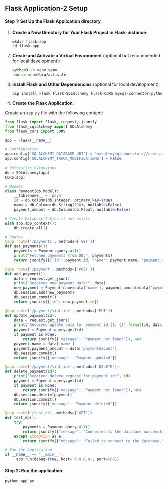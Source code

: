
##  Flask Application-2 Setup

#### Step 1: Set Up the Flask Application directory

1. **Create a New Directory for Your Flask Project in Flask-instance**:

    ```bash
    mkdir flask-app
    cd flask-app
    ```

2. **Create and Activate a Virtual Environment** (optional but recommended for local development):

    ```bash
    python3 -m venv venv
    source venv/bin/activate
    ```

3. **Install Flask and Other Dependencies** (optional for local development):

    ```bash
    pip install Flask Flask-SQLAlchemy Flask-CORS mysql-connector-python
    ```

4. **Create the Flask Application**:

Create an `app.py` file with the following content:

```python
from flask import Flask, request, jsonify
from flask_sqlalchemy import SQLAlchemy
from flask_cors import CORS

app = Flask(__name__)

# Configuration
app.config['SQLALCHEMY_DATABASE_URI'] = 'mysql+mysqlconnector://user:password@<mysql-instance-private-ip>/test_db'
app.config['SQLALCHEMY_TRACK_MODIFICATIONS'] = False

# Initialize Extensions
db = SQLAlchemy(app)
CORS(app)

# Models
class Payment(db.Model):
    __tablename__ = 'paym'
    id = db.Column(db.Integer, primary_key=True)
    name = db.Column(db.String(100), nullable=False)
    payment_amount = db.Column(db.Float, nullable=False)

# Create Database Tables if not exists
with app.app_context():
    db.create_all()

# Routes
@app.route('/payments', methods=['GET'])
def get_payments():
    payments = Payment.query.all()
    print("Fetched payments from DB:", payments)
    return jsonify([{'id': payment.id, 'name': payment.name, 'payment_amount': payment.payment_amount} for payment in payments])

@app.route('/payment', methods=['POST'])
def add_payment():
    data = request.get_json()
    print("Received new payment data:", data)
    new_payment = Payment(name=data['name'], payment_amount=data['paymentAmount'])
    db.session.add(new_payment)
    db.session.commit()
    return jsonify({'id': new_payment.id})

@app.route('/payment/<int:id>', methods=['PUT'])
def update_payment(id):
    data = request.get_json()
    print("Received update data for payment id {}: {}".format(id, data))
    payment = Payment.query.get(id)
    if payment is None:
        return jsonify({'message': 'Payment not found'}), 404
    payment.name = data['name']
    payment.payment_amount = data['paymentAmount']
    db.session.commit()
    return jsonify({'message': 'Payment updated'})

@app.route('/payment/<int:id>', methods=['DELETE'])
def delete_payment(id):
    print("Received delete request for payment id:", id)
    payment = Payment.query.get(id)
    if payment is None:
        return jsonify({'message': 'Payment not found'}), 404
    db.session.delete(payment)
    db.session.commit()
    return jsonify({'message': 'Payment deleted'})

@app.route('/test_db', methods=['GET'])
def test_db():
    try:
        payments = Payment.query.all()
        return jsonify({"message": "Connected to the database successfully!", "payment_count": len(payments)})
    except Exception as e:
        return jsonify({"message": "Failed to connect to the database.", "error": str(e)})

# Run the Application
if __name__ == '__main__':
     app.run(debug=True, host='0.0.0.0', port=5001)
```

#### Step 2: Run the application

```sh
python app.py
```
